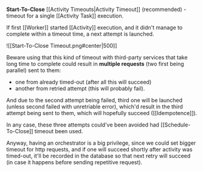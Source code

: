 **Start-To-Close** [[Activity Timeouts|Activity Timeout]] (recommended) - timeout for a single [[Activity Task]] execution.

If first [[Worker]] started [[Activity]] execution, and it didn't manage to complete within a timeout time, a next attempt is launched.


![[Start-To-Close Timeout.png#center|500]]

Beware using that this kind of timeout with third-party services that take long time to complete could result in **multiple requests** (two first being parallel) sent to them:
- one from already timed-out (after all this will succeed)
- another from retried attempt (this will probably fail).

And due to the second attempt being failed, third one will be launched (unless second failed with unretriable error), which'd result in the third attempt being sent to them, which will hopefully succeed ([[Idempotence]]).

In any case, these three attempts could've been avoided had [[Schedule-To-Close]] timeout been used.

Anyway, having an orchestrator is a big privilege, since we could set bigger timeout for http requests, and if one will succeed shortly after activity was timed-out, it'll be recorded in the database so that next retry will succeed (in case it happens before sending repetitive request).

